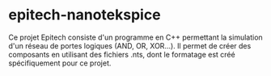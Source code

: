 # epitech-nanotekspice
Ce projet Epitech consiste d'un programme en C++ permettant la simulation d'un réseau de portes logiques (AND, OR, XOR...). Il permet de créer des composants en utilisant des fichiers .nts, dont le formatage est créé spécifiquement pour ce projet.
